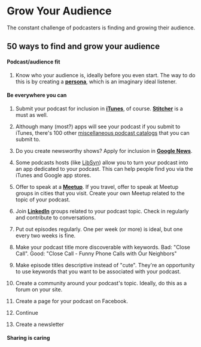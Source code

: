 Grow Your Audience
=======

The constant challenge of podcasters is finding and growing their audience.

## 50 ways to find and grow your audience

#### Podcast/audience fit

1. Know who your audience is, ideally before you even start.  The way to do this is by creating a [**persona**](https://en.wikipedia.org/wiki/Persona#In_marketing), which is an imaginary ideal listener. 

#### Be everywhere you can

1. Submit your podcast for inclusion in [**iTunes**](https://buy.itunes.apple.com/WebObjects/MZFinance.woa/wa/publishPodcast), of course.  [**Stitcher**](http://www.stitcher.com/content-providers.php#signup) is a must as well.

1. Although many (most?) apps will see your podcast if you submit to iTunes, there's 100 other [miscellaneous podcast catalogs](http://podcastplaces.com/) that you can submit to.

1. Do you create newsworthy shows?  Apply for inclusion in [**Google News**](https://partnerdash.google.com/partnerdash/d/news#p:id=pfehome).

1. Some podcasts hosts (like [LibSyn](https://www.libsyn.com/custom-mobile-apps/)) allow you to turn your podcast into an app dedicated to your podcast.  This can help people find you via the iTunes and Google app stores.
 
1. Offer to speak at a [**Meetup**](meetup.com).  If you travel, offer to speak at Meetup groups in cities that you visit. Create your own Meetup related to the topic of your podcast. 

1. Join [**LinkedIn**](linkedin.com) groups related to your podcast topic.  Check in regularly and contribute to conversations.

1. Put out episodes regularly. One per week (or more) is ideal, but one every two weeks is fine.

1. Make your podcast title more discoverable with keywords.  Bad: "Close Call".  Good: "Close Call - Funny Phone Calls with Our Neighbors"

1. Make episode titles descriptive instead of "cute".  They're an opportunity to use keywords that you want to be associated with your podcast.

1. Create a community around your podcast's topic.  Ideally, do this as a forum on your site.  

1. Create a page for your podcast on Facebook.

1. Continue 

1. Create a newsletter

#### Sharing is caring
